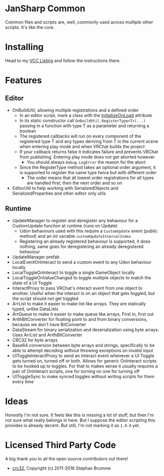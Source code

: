 
# JanSharp Common

Common files and scripts are, well, commonly used across multiple other scripts. It's like the core.

# Installing

Head to my [VCC Listing](https://jansharp.github.io/vrc/vcclisting.xhtml) and follow the instructions there.

# Features

## Editor

<!-- cSpell:ignore occluders, occludees -->

- OnBuildUtil, allowing multiple registrations and a defined order
  - In an editor script, mark a class with the [InitializeOnLoad](https://docs.unity3d.com/ScriptReference/InitializeOnLoadAttribute.html) attribute
  - In its static constructor call `OnBuildUtil.RegisterType<T>(...)` passing in a function with type T as a parameter and returning a boolean
  - The registered callbacks will run on every component of the registered type T and any types deriving from T in the current scene when entering play mode and when VRChat builds the project
  - If your callback returns false it indicates failure and prevents VRChat from publishing. Entering play mode does not get aborted however
    - You should always `Debug.LogError` the reason for the abort
  - Since the RegisterType method takes an optional order argument, it is supported to register the same type twice but with different order
    - The order means that all lowest order registrations for all types are handled first, then the next order and so on
- EditorUtil to help working with SerializedObjects and SerializedProperties and other editor only utils

## Runtime

- UpdateManager to register and deregister any behaviour for a CustomUpdate function at runtime (runs on Update)
  - Udon behaviours used with this require a `CustomUpdate` event (public method) and an int variable `customUpdateInternalIndex`
  - Registering an already registered behaviour is supported, it does nothing, same goes for deregistering an already deregistered behaviour
- UpdateManager prefab
- LocalEventOnInteract to send a custom event to any Udon behaviour locally
- LocalToggleOnInteract to toggle a single GameObject locally
- LocalToggleOnValueChanged to toggle multiple objects to match the state of a UI Toggle
- InteractProxy to pass VRChat's interact event from one object to another. Useful when the interact is on an object that gets toggled, but the script should not get toggled
- ArrList to make it easier to make list like arrays. They are statically typed, unlike DataLists
- ArrQueue to make it easier to make queue like arrays. First in, first out
- ArithBitConverter for floating point to and from binary conversions, because we don't have BitConverter
- DataStream for binary serialization and deserialization using byte arrays. Uses ArrList and ArithBitConverter
- CRC32 for byte arrays
- Base64 conversion between byte arrays and strings, specifically to be able to attempt decoding without throwing exceptions on invalid input
- UIToggleInteractProxy to send an Interact event whenever a UI Toggle gets turned on, turned off or both. Allows for generic OnInteract scripts to be hooked up to toggles. For that to makes sense it usually requires a pair of OnInteract scripts, one for turning on one for turning off
- UIToggleSync to make synced toggles without writing scripts for them every time

# Ideas

Honestly I'm not sure. It feels like this is missing a lot of stuff, but then I'm not sure what really belongs in here. But I suppose the editor scripting this provides is already decent. But still, I'm not marking it as `1.0.0` yet.

# Licensed Third Party Code

A big thank you to all the open source contributors out there!

- [crc32](https://github.com/stbrumme/crc32), Copyright (c) 2011-2016 Stephan Brumme

